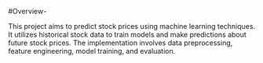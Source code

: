 #Overview-

This project aims to predict stock prices using machine learning techniques. It utilizes historical stock data to train models and make predictions about future stock prices. The implementation involves data preprocessing, feature engineering, model training, and evaluation.
